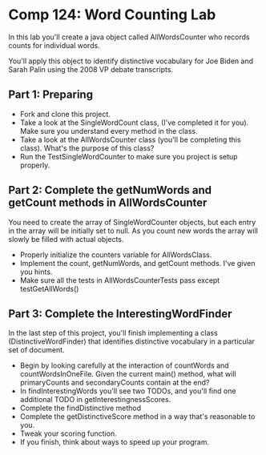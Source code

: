 Comp 124: Word Counting Lab
============

In this lab you'll create a java object called AllWordsCounter who records
counts for individual words.

You'll apply this object to identify distinctive vocabulary for Joe Biden and Sarah Palin
using the 2008 VP debate transcripts.

## Part 1: Preparing

* Fork and clone this project.
* Take a look at the SingleWordCount class, (I've completed it for you).  Make sure you understand every method in the class.
* Take a look at the AllWordsCounter class (you'll be completing this class).  What's the purpose of this class?
* Run the TestSingleWordCounter to make sure you project is setup properly.

## Part 2: Complete the getNumWords and getCount methods in AllWordsCounter

You need to create the array of SingleWordCounter objects, but each
entry in the array will be initially set to null. As you count new words
the array will slowly be filled with actual objects.

* Properly initialize the counters variable for AllWordsClass.
* Implement the count, getNumWords, and getCount methods. I've given you hints.
* Make sure all the tests in AllWordsCounterTests pass except testGetAllWords()

## Part 3: Complete the InterestingWordFinder

In the last step of this project, you'll finish implementing a class (DistinctiveWordFinder) that identifies distinctive
vocabulary in a particular set of document.

* Begin by looking carefully at the interaction of countWords and countWordsInOneFile.
Given the current main() method, what will primaryCounts and secondaryCounts contain at the end?
* In findInterestingWords you'll see two TODOs, and you'll find one additional TODO in getInterestingnessScores.
* Complete the findDistinctive method
* Complete the getDistinctiveScore method in a way that's reasonable to you.
* Tweak your scoring function.
* If you finish, think about ways to speed up your program.

